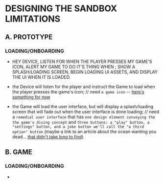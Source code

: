 # DESIGNING THE SANDBOX LIMITATIONS
## A. PROTOTYPE
### LOADING/ONBOARDING
* HEY DEVICE, LISTEN FOR WHEN THE PLAYER PRESSES MY GAME'S ICON, ALERT MY GAME TO DO IT'S THING WHEN ; SHOW A SPLASH/LOADING SCREEN, BEGIN LOADING UI ASSETS, AND DISPLAY THE UI WHEN IT IS LOADED.

* the Device will listen for the player and instruct the Game to load when the player presses the game's icon;
// need `a game icon` -- [here's something for now](IMG_6072.png)

* the Game will load the user interface, but will display a splash/loading screen that will fade out when the user interface is done loading;
// need a `remedial user interface` that has `one design element conveying the the game's diving concept` and `three buttons: a "play" button, a "settings" button, and a joke button we'll call the "a third option" button` (maybe a link to an article about the ocean wanting you dead... [that didn't take long to find](https://www.cracked.com/article_21612_5-insane-things-deadliest-catch-leaves-out-about-my-job.html))


## B. GAME
### LOADING/ONBOARDING
*
